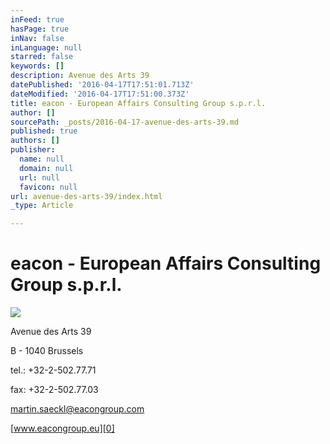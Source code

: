 ```yaml
---
inFeed: true
hasPage: true
inNav: false
inLanguage: null
starred: false
keywords: []
description: Avenue des Arts 39
datePublished: '2016-04-17T17:51:01.713Z'
dateModified: '2016-04-17T17:51:00.373Z'
title: eacon - European Affairs Consulting Group s.p.r.l.
author: []
sourcePath: _posts/2016-04-17-avenue-des-arts-39.md
published: true
authors: []
publisher:
  name: null
  domain: null
  url: null
  favicon: null
url: avenue-des-arts-39/index.html
_type: Article

---
```

# eacon - European Affairs Consulting Group s.p.r.l.
![](https://s3-us-west-2.amazonaws.com/the-grid-img/p/1d30ec23136cb4ba8f1395fdf977630219566f1a.jpg)

Avenue des Arts 39

B - 1040 Brussels

tel.: +32-2-502.77.71

fax: +32-2-502.77.03

martin.saeckl@eacongroup.com

[www.eacongroup.eu][0]

[0]: http://www.eacongroup.eu/deu/